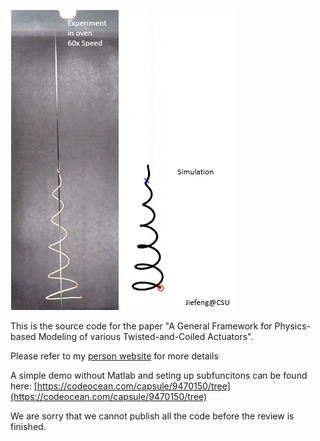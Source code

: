 ![Animation](https://github.com/jiefengsun/jiefengsun.github.io/blob/master/images/TRO/conical_reduced.gif)

This is the source code for the paper "A General Framework for Physics-based Modeling of various Twisted-and-Coiled Actuators".

Please refer to my [person website](jiefengsun.github.io/tca-tro.html) for more details

A simple demo without Matlab and seting up subfuncitons can be found here: [https://codeocean.com/capsule/9470150/tree](https://codeocean.com/capsule/9470150/tree)

We are sorry that we cannot publish all the code before the review is finished. 
